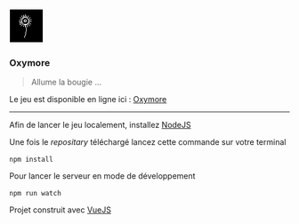 ![](src/assets/hana.png)
### Oxymore

> Allume la bougie ...


Le jeu est disponible en ligne ici : [Oxymore](https://hungry-swirles-f31e6c.netlify.app/) 

---

Afin de lancer le jeu localement, installez [NodeJS](https://nodejs.org/en/)

Une fois le *repositary* téléchargé lancez cette commande sur votre terminal

```
npm install
```

Pour lancer le serveur en mode de développement 

```
npm run watch
```

Projet construit avec [VueJS](https://vuejs.org/)
